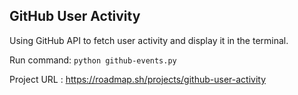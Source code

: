 ## GitHub User Activity
Using GitHub API to fetch user activity and display it in the terminal.

Run command:  `python github-events.py`

Project URL : https://roadmap.sh/projects/github-user-activity
